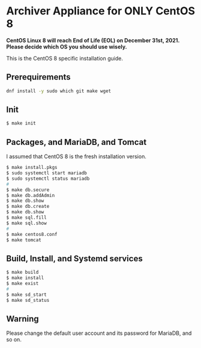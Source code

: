 # Archiver Appliance for ONLY CentOS 8 

**CentOS Linux 8 will reach End of Life (EOL) on December 31st, 2021. Please decide which OS you should use wisely.**

This is the CentOS 8 specific installation guide.

## Prerequirements

```bash
dnf install -y sudo which git make wget
```

## Init

```bash
$ make init
```

## Packages, and MariaDB, and Tomcat

I assumed that CentOS 8 is the fresh installation version.

```bash
$ make install.pkgs
$ sudo systemctl start mariadb
$ sudo systemctl status mariadb
# 
$ make db.secure
$ make db.addAdmin
$ make db.show
$ make db.create
$ make db.show
$ make sql.fill
$ make sql.show
#
$ make centos8.conf
$ make tomcat
```

## Build, Install, and Systemd services 

```bash
$ make build
$ make install
$ make exist
#
$ make sd_start
$ make sd_status
```

## Warning

Please change the default user account and its password for MariaDB, and so on.
